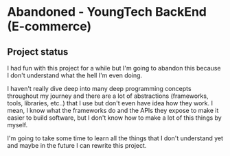 # Abandoned - YoungTech BackEnd (E-commerce)

## Project status
I had fun with this project for a while but I'm going to abandon this
because I don't understand what the hell I'm even doing.

I haven't really dive deep into many deep programming concepts throughout my
journey and there are a lot of abstractions (frameworks, tools, libraries,
etc..) that I use but don't even have idea how they work. I mean, I know
what the frameworks do and the APIs they expose to make it easier to
build software, but I don't know how to make a lot of this 
things by myself.

I'm going to take some time to learn all the things that I don't understand
yet and maybe in the future I can rewrite this project.


